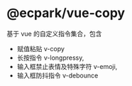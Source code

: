 # @ecpark/vue-copy

基于 vue 的自定义指令集合，包含

* 赋值粘贴 v-copy
* 长按指令 v-longpressy,
* 输入框禁止表情及特殊字符 v-emoji,
* 输入框防抖指令 v-debounce


